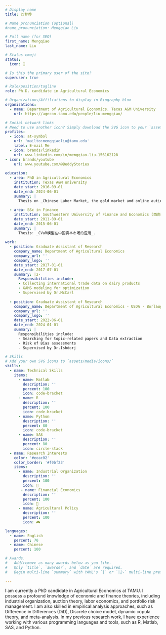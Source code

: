 ```yaml
---
# Display name
title: 刘梦乔

# Name pronunciation (optional)
#name_pronunciation: Mengqiao Liu

# Full name (for SEO)
first_name: Mengqiao
last_name: Liu

# Status emoji
status:
  icon: 📜

# Is this the primary user of the site?
superuser: true

# Role/position/tagline
role: Ph.D. candidate in Agricultural Economics

# Organizations/Affiliations to display in Biography blox
organizations:
  - name: Department of Agricultural Economics, Texas A&M University 
    url: https://agecon.tamu.edu/people/liu-mengqiao/

# Social network links
# Need to use another icon? Simply download the SVG icon to your `assets/media/icons/` folder.
profiles:
  - icon: at-symbol
    url: 'mailto:mengqiaoliu@tamu.edu'
    label: E-mail Me 
  - icon: brands/linkedin
    url: www.linkedin.com/in/mengqiao-liu-156162128
- icon: brands/youtube
    url: www.youtube.com/@BeddyStories
  
education:
  - area: PhD in Agricultural Economics
    institution: Texas A&M university
    date_start: 2016-09-01
    date_end: 2024-06-01
    summary: |
      Thesis on _Chinese Labor Market, the gold market and online aution_. Supervised by [Yu Yvette Zhang](https://sites.google.com/view/yvette-zhang). Presented papers at 2 AAEA conferences, with the papers being under review in 2 SSCI journals.
    
  - area: BSc in Finance
    institution: Southwestern University of Finance and Economics (西南财经大学)
    date_start: 2011-09-01
    date_end: 2015-06-01
    summary: |
      Thesis: _CVaR模型在中国资本市场的应用_.
    
work:
  - position: Graduate Assistant of Research
    company_name: Department of Agricultural Economics 
    company_url: ''
    company_logo: ''
    date_start: 2017-01-01
    date_end: 2017-07-01
    summary: |2-
      Responsibilities include:
      - Collecting international trade data on dairy products
      - GAMS modeling for optimization
      - Supervised by Dr.McCarl
   
  - position: Graduate Assistant of Research
    company_name: Department of Agricultural Economics - USDA - Borlaug Institute
    company_url: ''
    company_logo: ''
    date_start: 2022-06-01
    date_end: 2024-01-01
    summary: |
      Responsibilities include:
      - Searching for topic-related papers and Data extraction
      - Risk of Bias assessments
      - Supervised by Dr.Ishdorj

# Skills
# Add your own SVG icons to `assets/media/icons/`
skills:
  - name: Technical Skills
    items:
      - name: Matlab
        description: ''
        percent: 100
        icon: code-bracket
      - name: R
        description: ''
        percent: 100
        icon: code-bracket
      - name: Python
        description: ''
        percent: 80
        icon: code-bracket
      - name: SAS
        description: ''
        percent: 80
        icon: circle-stack
  - name: Research Interests
    color: '#eeac02'
    color_border: '#f0bf23'
    items:
      - name: Industrial Organization
        description: ''
        percent: 100
        icon: 🍳
       - name: Financial Economics
        description: ''
        percent: 100
        icon: 🍳
      - name: Agricultural Policy
        description: ''
        percent: 100
        icon: 🎮

languages:
  - name: English
    percent: 70
  - name: Chinese
    percent: 100

# Awards.
#   Add/remove as many awards below as you like.
#   Only `title`, `awarder`, and `date` are required.
#   Begin multi-line `summary` with YAML's `|` or `|2-` multi-line prefix and indent 2 spaces below.

---
```


I am currently a PhD candidate in Agricultural Economics at TAMU. I possess a profound knowledge of economic and finance theories, including industrial organization, auction theory, labor economics, and portfolio risk management. I am also skilled in empirical analysis approaches, such as Difference in Differences (DiD), Discrete choice model, dynamic copula theory, and meta-analysis. In my previous research work, I have experience working with various programming languages and tools, such as R, Matlab, SAS, and Python.
